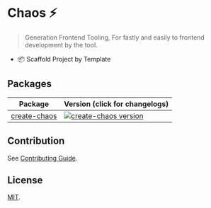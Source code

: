 # Chaos ⚡

> Generation Frontend Tooling, For fastly and easily to frontend development by the tool.

- 📦 Scaffold Project by Template

## Packages

| Package                               | Version (click for changelogs)                                                                                         |
| ------------------------------------- | :--------------------------------------------------------------------------------------------------------------------- |
| [create-chaos](packages/create-chaos) | [![create-chaos version](https://img.shields.io/npm/v/create-chaos.svg?label=%20)](packages/create-chaos/CHANGELOG.md) |

## Contribution

See [Contributing Guide](CONTRIBUTING.md).

## License

[MIT](LICENSE).
